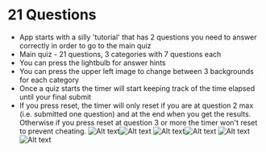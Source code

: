 # 21 Questions
 - App starts with a silly 'tutorial' that has 2 questions you need to answer correctly in order to go to the main quiz
 - Main quiz - 21 questions, 3 categories with 7 questions each
 - You can press the lightbulb for answer hints
 - You can press the upper left image to change between 3 backgrounds for each category
 - Once a quiz starts the timer will start keeping track of the time elapsed until your final submit
 - If you press reset, the timer will only reset if you are at question 2 max (i.e. submitted one question) and at the end when you get the results. Otherwise if you press reset at question 3 or more the timer won't reset to prevent cheating.
![Alt text](Screenshots/Screenshot_2017-11-19-23-44-22.png?raw=true "Optional Title")![Alt text](Screenshots/Screenshot_2017-11-19-23-44-29.png?raw=true "Optional Title")
![Alt text](Screenshots/Screenshot_2017-11-19-23-44-54.png?raw=true "Optional Title")![Alt text](Screenshots/Screenshot_2017-11-19-23-45-22.png?raw=true "Optional Title")
![Alt text](Screenshots/Screenshot_2017-11-19-23-45-34.png?raw=true "Optional Title")![Alt text](Screenshots/Screenshot_2017-11-19-23-45-40.png?raw=true "Optional Title")


